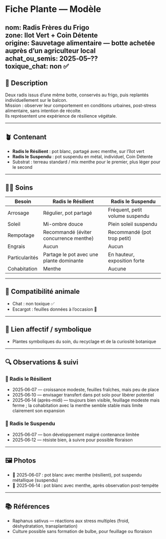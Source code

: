 # Fiche Plante — Modèle  
nom: Radis Frères du Frigo    
zone: Ilot Vert + Coin Détente    
origine: Sauvetage alimentaire — botte achetée auprès d’un agriculteur local    
achat_ou_semis: 2025‑05–??    
toxique_chat: non ✅    
---

## 🌱 Description  
Deux radis issus d’une même botte, conservés au frigo, puis replantés individuellement sur le balcon.    
Mission : observer leur comportement en conditions urbaines, post-stress alimentaire, sans intention de récolte.    
Ils représentent une expérience de résilience végétale.

---

## 🪴 Contenant  
- **Radis le Résilient** : pot blanc, partagé avec menthe, sur l’îlot vert  
- **Radis le Suspendu** : pot suspendu en métal, individuel, Coin Détente  
- Substrat : terreau standard / mix menthe pour le premier, plus léger pour le second

---

## 🧑‍🌾 Soins  
| Besoin         | Radis le Résilient | Radis le Suspendu |  
|----------------|--------------------|-------------------|  
| Arrosage       | Régulier, pot partagé | Fréquent, petit volume suspendu |  
| Soleil         | Mi-ombre douce | Plein soleil suspendu |  
| Rempotage      | Recommandé (éviter concurrence menthe) | Recommandé (pot trop petit) |  
| Engrais        | Aucun | Aucun |  
| Particularités | Partage le pot avec une plante dominante | En hauteur, exposition forte |  
| Cohabitation   | Menthe | Aucune |

---

## 🐾 Compatibilité animale  
- Chat : non toxique ✅  
- Escargot : feuilles données à l’occasion 🐌

---

## 💚 Lien affectif / symbolique  
- Plantes symboliques du soin, du recyclage et de la curiosité botanique  

---

## 🔍 Observations & suivi  

### 🌱 Radis le Résilient  
- 2025‑06‑07 — croissance modeste, feuilles fraîches, mais peu de place  
- 2025‑06‑10 — envisager transfert dans pot solo pour libérer potentiel  
- 2025‑06‑14 (après-midi) — toujours bien visible, feuillage modeste mais ferme ; la cohabitation avec la menthe semble stable mais limite clairement son expansion

### 🌱 Radis le Suspendu  
- 2025‑06‑07 — bon développement malgré contenance limitée  
- 2025‑06‑12 — résiste bien, à suivre pour possible floraison

---

## 🖼️ Photos  
- 📸 2025‑06‑07 : pot blanc avec menthe (résilient), pot suspendu métallique (suspendu)  
- 📸 2025‑06‑14 : pot blanc avec menthe, après observation post-tempête  

---

## 📚 Références  
- Raphanus sativus — réactions aux stress multiples (froid, déshydratation, transplantation)  
- Culture possible sans formation de bulbe, pour feuillage ou floraison